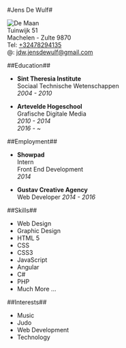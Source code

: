 #Jens De Wulf#

![De Maan](http://i.imgur.com/JfAASVH.jpg "Jens De Wulf")  
Tuinwijk 51  
Machelen - Zulte 9870  
Tel: [+32478294135  ](tel:0032478294135 "Call me")  
@: [jdw.jensdewulf@gmail.com](mailto:jdw.jensdewulf@gmail.com "Get in touch")


##Education##

* **Sint Theresia Institute**  
Sociaal Technische Wetenschappen  
_2004 - 2010_  

* **Artevelde Hogeschool**  
Grafische Digitale Media  
_2010 - 2014_  
_2016 - ~_

##Employment##

* **Showpad**  
Intern  
Front End Development  
_2014_

* **Gustav Creative Agency**  
Web Developer
_2014 - 2016_


##Skills##

* Web Design
* Graphic Design
* HTML 5
* CSS
* CSS3
* JavaScript
* Angular
* C\#
* PHP
* Much More ...


##Interests##
* Music
* Judo
* Web Development
* Technology